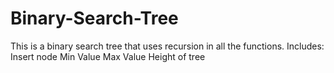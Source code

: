 # Binary-Search-Tree
This is a binary search tree that uses recursion in all the functions.
Includes: Insert node
          Min Value
          Max Value
          Height of tree
